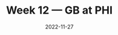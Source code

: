 ---
layout: game
title: Week 12 — GB at PHI
season: 2022
game_id: 2022_12_GB_PHI
week: 12
date: 2022-11-27
home_team: PHI
away_team: GB
final_home: 40
final_away: 33
pbp_url: /assets/data/pbp/2022/2022_12_GB_PHI.csv.gz
---